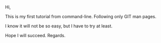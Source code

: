 Hi, 

This is my first tutorial from command-line.
Following only GIT man pages.

I know it will not be so easy, but I have to try at least.

Hope I will succeed.
Regards.


